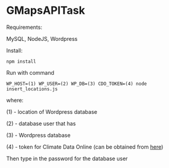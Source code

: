 # GMapsAPITask

Requirements:

MySQL, NodeJS, Wordpress

Install:

```
npm install
```

Run with command

```
WP_HOST=(1) WP_USER=(2) WP_DB=(3) CDO_TOKEN=(4) node insert_locations.js
```

where:

(1) - location of Wordpress database

(2) - database user that has

(3) - Wordpress database

(4) - token for Climate Data Online (can be obtained from [here](https://www.ncdc.noaa.gov/cdo-web/token))

Then type in the password for the database user
